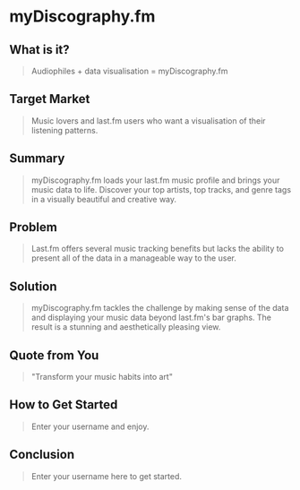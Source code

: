 # myDiscography.fm #
 
## What is it? ##
  > Audiophiles + data visualisation = myDiscography.fm

## Target Market ##
  > Music lovers and last.fm users who want a visualisation of their listening patterns.

## Summary ##
  > myDiscography.fm loads your last.fm music profile and brings your music data to life. Discover your top artists, top tracks, and genre tags in a visually beautiful and creative way.

## Problem ##
  > Last.fm offers several music tracking benefits but lacks the ability to present all of the data in a manageable way to the user.

## Solution ##
  > myDiscography.fm tackles the challenge by making sense of the data and displaying your music data beyond last.fm's bar graphs. The result is a stunning and aesthetically pleasing view.

## Quote from You ##
  > "Transform your music habits into art"

## How to Get Started ##
  > Enter your username and enjoy.
  
## Conclusion ##
  > Enter your username here to get started.
